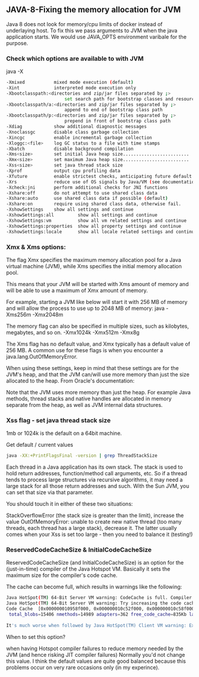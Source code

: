 ## JAVA-8-Fixing the memory allocation for JVM 
Java 8 does not look for memory/cpu limits of docker instead of underlaying host. To fix this we pass arguments to JVM when the java application starts.
We would use JAVA_OPTS environment varibale for the purpose.

### Check which options are available to with JVM
java -X
```bash
-Xmixed           mixed mode execution (default)
-Xint             interpreted mode execution only
-Xbootclasspath:<directories and zip/jar files separated by ;>
                      set search path for bootstrap classes and resources
-Xbootclasspath/a:<directories and zip/jar files separated by ;>
                      append to end of bootstrap class path
-Xbootclasspath/p:<directories and zip/jar files separated by ;>
                      prepend in front of bootstrap class path
-Xdiag            show additional diagnostic messages
-Xnoclassgc       disable class garbage collection
-Xincgc           enable incremental garbage collection
-Xloggc:<file>    log GC status to a file with time stamps
-Xbatch           disable background compilation
-Xms<size>        set initial Java heap size.........................
-Xmx<size>        set maximum Java heap size.........................
-Xss<size>        set java thread stack size
-Xprof            output cpu profiling data
-Xfuture          enable strictest checks, anticipating future default
-Xrs              reduce use of OS signals by Java/VM (see documentation)
-Xcheck:jni       perform additional checks for JNI functions
-Xshare:off       do not attempt to use shared class data
-Xshare:auto      use shared class data if possible (default)
-Xshare:on        require using shared class data, otherwise fail.
-XshowSettings    show all settings and continue
-XshowSettings:all         show all settings and continue
-XshowSettings:vm          show all vm related settings and continue
-XshowSettings:properties  show all property settings and continue
-XshowSettings:locale      show all locale related settings and continue
```

### Xmx & Xms options:

The flag Xmx specifies the maximum memory allocation pool for a Java virtual machine (JVM), while Xms specifies the initial memory allocation pool.

This means that your JVM will be started with Xms amount of memory and will be able to use a maximum of Xmx amount of memory. 

For example, starting a JVM like below will start it with 256 MB of memory and will allow the process to use up to 2048 MB of memory:
java -Xms256m -Xmx2048m

The memory flag can also be specified in multiple sizes, such as kilobytes, megabytes, and so on.
-Xmx1024k
-Xmx512m
-Xmx8g

The Xms flag has no default value, and Xmx typically has a default value of 256 MB. A common use for these flags is when you encounter a java.lang.OutOfMemoryError.

When using these settings, keep in mind that these settings are for the JVM's heap, and that the JVM can/will use more memory than just the size allocated to the heap. From Oracle's documentation:

Note that the JVM uses more memory than just the heap. For example Java methods, thread stacks and native handles are allocated in memory separate from the heap, as well as JVM internal data structures.

### Xss flag - set java thread stack size

1mb or 1024k is the default on a 64bit machine.

Get default / current values
 ```bash 
 java -XX:+PrintFlagsFinal -version | grep ThreadStackSize
 ```

Each thread in a Java application has its own stack. The stack is used to hold return addresses, function/method call arguments, etc. 
So if a thread tends to process large structures via recursive algorithms, it may need a large stack for all those return addresses and such.
 With the Sun JVM, you can set that size via that parameter.

You should touch it in either of these two situations:

StackOverflowError (the stack size is greater than the limit), increase the value
OutOfMemoryError: unable to create new native thread (too many threads, each thread has a large stack), decrease it.
The latter usually comes when your Xss is set too large - then you need to balance it (testing!)
 
### ReservedCodeCacheSize & InitialCodeCacheSize 

ReservedCodeCacheSize (and InitialCodeCacheSize) is an option for the (just-in-time) compiler of the Java Hotspot VM. 
Basically it sets the maximum size for the compiler's code cache.

The cache can become full, which results in warnings like the following:

```bash
Java HotSpot(TM) 64-Bit Server VM warning: CodeCache is full. Compiler has been disabled.
Java HotSpot(TM) 64-Bit Server VM warning: Try increasing the code cache size using -XX:ReservedCodeCacheSize=
Code Cache  [0x000000010958f000, 0x000000010c52f000, 0x000000010c58f000)
 total_blobs=15406 nmethods=14989 adapters=362 free_code_cache=835Kb largest_free_block=449792
 
It's much worse when followed by Java HotSpot(TM) Client VM warning: Exception java.lang.OutOfMemoryError occurred dispatching signal SIGINT to handler- the VM may need to be forcibly terminated.
```

When to set this option?

when having Hotspot compiler failures
to reduce memory needed by the JVM (and hence risking JIT compiler failures)
Normally you'd not change this value. I think the default values are quite good balanced because this problems occur on very rare occasions only (in my experince).